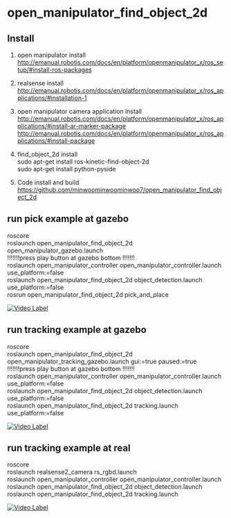 # open_manipulator_find_object_2d    

## Install   

1. open manipulator install     
http://emanual.robotis.com/docs/en/platform/openmanipulator_x/ros_setup/#install-ros-packages    

2. realsense install    
http://emanual.robotis.com/docs/en/platform/openmanipulator_x/ros_applications/#installation-1   

3. open manipulator camera application install   
http://emanual.robotis.com/docs/en/platform/openmanipulator_x/ros_applications/#install-ar-marker-package    
http://emanual.robotis.com/docs/en/platform/openmanipulator_x/ros_applications/#install-package    

4. find_object_2d  install    
sudo apt-get install ros-kinetic-find-object-2d   
sudo apt-get install python-pyside    

5. Code install and build   
https://github.com/minwoominwoominwoo7/open_manipulator_find_object_2d   

## run pick example at gazebo   
roscore  
roslaunch open_manipulator_find_object_2d open_manipulator_gazebo.launch   
!!!!!!!press play button at gazebo bottom !!!!!!!    
roslaunch open_manipulator_controller open_manipulator_controller.launch use_platform:=false   
roslaunch open_manipulator_find_object_2d object_detection.launch use_platform:=false  
rosrun open_manipulator_find_object_2d pick_and_place   

[![Video Label](http://img.youtube.com/vi/l1xk4SyJRwM/0.jpg)](https://youtu.be/l1xk4SyJRwM?t=0s)   


## run tracking example at gazebo   
roscore  
roslaunch open_manipulator_find_object_2d open_manipulator_tracking_gazebo.launch gui:=true paused:=true  
!!!!!!!press play button at gazebo bottom !!!!!!!   
roslaunch open_manipulator_controller open_manipulator_controller.launch use_platform:=false   
roslaunch open_manipulator_find_object_2d object_detection.launch use_platform:=false  
roslaunch open_manipulator_find_object_2d tracking.launch use_platform:=false     

[![Video Label](http://img.youtube.com/vi/8QRUlfVLCyw/0.jpg)](https://youtu.be/8QRUlfVLCyw?t=0s) 

## run tracking example at real   
roscore   
roslaunch realsense2_camera rs_rgbd.launch     
roslaunch open_manipulator_controller open_manipulator_controller.launch   
roslaunch open_manipulator_find_object_2d object_detection.launch   
roslaunch open_manipulator_find_object_2d tracking.launch    

[![Video Label](http://img.youtube.com/vi/8QRUlfVLCyw/0.jpg)](https://youtu.be/rjLu_1BEWQ0?t=0s)   